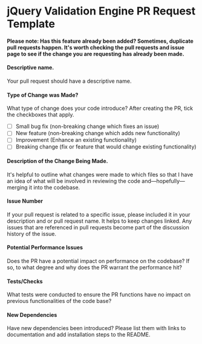 # jQuery Validation Engine PR Request Template

#### Please note: Has this feature already been added? Sometimes, duplicate pull requests happen. It's worth checking the pull requests and issue page to see if the change you are requesting has already been made.

#### Descriptive name.

Your pull request should have a descriptive name.

#### Type of Change was Made?

What type of change does your code introduce? After creating the PR, tick the checkboxes that apply.

- [ ] Small bug fix (non-breaking change which fixes an issue)
- [ ] New feature (non-breaking change which adds new functionality)
- [ ] Improvement (Enhance an existing functionality)
- [ ] Breaking change (fix or feature that would change existing functionality)

#### Description of the Change Being Made.

It's helpful to outline what changes were made to which files so that I have an idea of what will be involved in
reviewing the code and—hopefully—merging it into the codebase.

#### Issue Number

If your pull request is related to a specific issue, please included it in your description and or pull request name. It
helps to keep changes linked. Any issues that are referenced in pull requests become part of the discussion history of
the issue.

#### Potential Performance Issues

Does the PR have a potential impact on performance on the codebase? If so, to what degree and why does the PR warrant
the performance hit?

#### Tests/Checks

What tests were conducted to ensure the PR functions have no impact on previous functionalities of the code base?

#### New Dependencies

Have new dependencies been introduced? Please list them with links to documentation and add installation steps to the
README.




